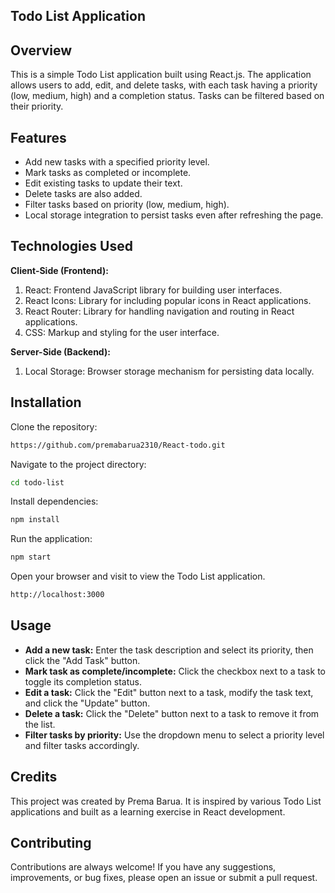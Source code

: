 
## Todo List Application


## Overview

This is a simple Todo List application built using React.js. The application allows users to add, edit, and delete tasks, with each task having a priority (low, medium, high) and a completion status. Tasks can be filtered based on their priority.


## Features

- Add new tasks with a specified priority level.
- Mark tasks as completed or incomplete.
- Edit existing tasks to update their text.
- Delete tasks are also added.
- Filter tasks based on priority (low, medium, high).
- Local storage integration to persist tasks even after refreshing the page.


## Technologies Used

**Client-Side (Frontend):** 
1. React: Frontend JavaScript library for building user interfaces.
2. React Icons: Library for including popular icons in React applications.
3. React Router: Library for handling navigation and routing in React applications.
4. CSS: Markup and styling for the user interface.
   
**Server-Side (Backend):** 
1. Local Storage: Browser storage mechanism for persisting data locally.


## Installation

Clone the repository:

```bash
https://github.com/premabarua2310/React-todo.git
```
Navigate to the project directory:

```bash
cd todo-list
```
Install dependencies:

```bash
npm install
```
Run the application:

```bash
npm start
```
Open your browser and visit to view the Todo List application.

```bash
http://localhost:3000 
```


## Usage

- **Add a new task:** Enter the task description and select its priority, then click the "Add Task" button.
- **Mark task as complete/incomplete:** Click the checkbox next to a task to toggle its completion status.
- **Edit a task:** Click the "Edit" button next to a task, modify the task text, and click the "Update" button.
- **Delete a task:** Click the "Delete" button next to a task to remove it from the list.
- **Filter tasks by priority:** Use the dropdown menu to select a priority level and filter tasks accordingly.


## Credits

This project was created by Prema Barua. It is inspired by various Todo List applications and built as a learning exercise in React development.


## Contributing

Contributions are always welcome!
If you have any suggestions, improvements, or bug fixes, please open an issue or submit a pull request.

